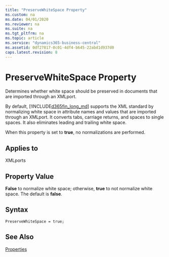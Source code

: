 ```yaml
---
title: "PreserveWhiteSpace Property"
ms.custom: na
ms.date: 04/01/2020
ms.reviewer: na
ms.suite: na
ms.tgt_pltfrm: na
ms.topic: article
ms.service: "dynamics365-business-central"
ms.assetid: 0df27817-0c01-4df4-b645-22abd1d937d0
caps.latest.revision: 8
---
```


 

# PreserveWhiteSpace Property
Determines whether white space should be preserved in documents that are imported through an XMLport.  
  
 By default, [!INCLUDE[d365fin_long_md](../includes/d365fin_long_md.md)] supports the XML standard by normalizing white space in attribute names and values that are imported through an XMLport. It converts tabs, carriage returns, and spaces to single spaces. It also eliminates leading and trailing white space.  
  
 When this property is set to **true**, no normalizations are performed.  
  
## Applies to  
 XMLports  
  
## Property Value  
 **False** to normalize white space; otherwise, **true** to not normalize white space. The default is **false**.  

## Syntax
```
PreserveWhiteSpace = true;
```
 
## See Also  
 [Properties](devenv-properties.md)